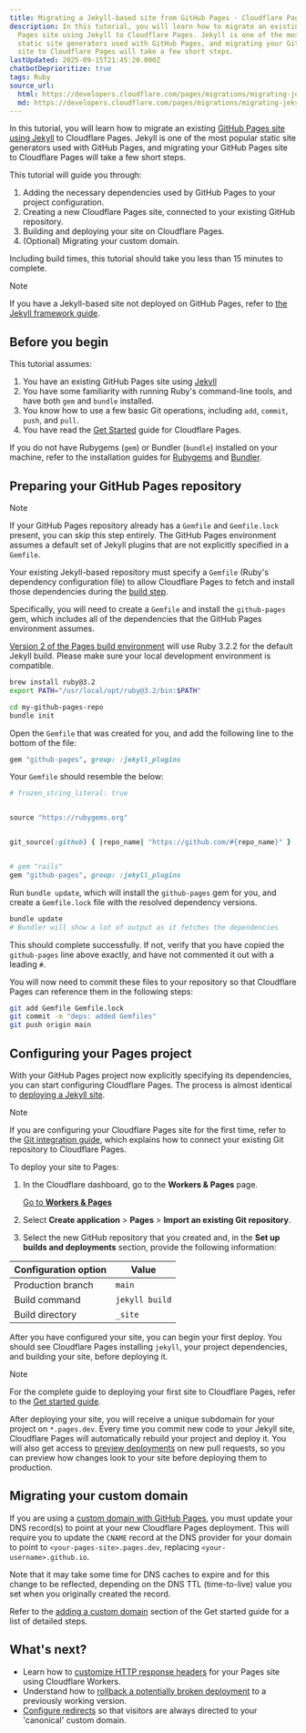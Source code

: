 ```yaml
---
title: Migrating a Jekyll-based site from GitHub Pages · Cloudflare Pages docs
description: In this tutorial, you will learn how to migrate an existing GitHub
  Pages site using Jekyll to Cloudflare Pages. Jekyll is one of the most popular
  static site generators used with GitHub Pages, and migrating your GitHub Pages
  site to Cloudflare Pages will take a few short steps.
lastUpdated: 2025-09-15T21:45:20.000Z
chatbotDeprioritize: true
tags: Ruby
source_url:
  html: https://developers.cloudflare.com/pages/migrations/migrating-jekyll-from-github-pages/
  md: https://developers.cloudflare.com/pages/migrations/migrating-jekyll-from-github-pages/index.md
---
```


In this tutorial, you will learn how to migrate an existing [GitHub Pages site using Jekyll](https://docs.github.com/en/pages/setting-up-a-github-pages-site-with-jekyll/about-github-pages-and-jekyll) to Cloudflare Pages. Jekyll is one of the most popular static site generators used with GitHub Pages, and migrating your GitHub Pages site to Cloudflare Pages will take a few short steps.

This tutorial will guide you through:

1. Adding the necessary dependencies used by GitHub Pages to your project configuration.
2. Creating a new Cloudflare Pages site, connected to your existing GitHub repository.
3. Building and deploying your site on Cloudflare Pages.
4. (Optional) Migrating your custom domain.

Including build times, this tutorial should take you less than 15 minutes to complete.

Note

If you have a Jekyll-based site not deployed on GitHub Pages, refer to [the Jekyll framework guide](https://developers.cloudflare.com/pages/framework-guides/deploy-a-jekyll-site/).

## Before you begin

This tutorial assumes:

1. You have an existing GitHub Pages site using [Jekyll](https://jekyllrb.com/)
2. You have some familiarity with running Ruby's command-line tools, and have both `gem` and `bundle` installed.
3. You know how to use a few basic Git operations, including `add`, `commit`, `push`, and `pull`.
4. You have read the [Get Started](https://developers.cloudflare.com/pages/get-started/) guide for Cloudflare Pages.

If you do not have Rubygems (`gem`) or Bundler (`bundle`) installed on your machine, refer to the installation guides for [Rubygems](https://rubygems.org/pages/download) and [Bundler](https://bundler.io/).

## Preparing your GitHub Pages repository

Note

If your GitHub Pages repository already has a `Gemfile` and `Gemfile.lock` present, you can skip this step entirely. The GitHub Pages environment assumes a default set of Jekyll plugins that are not explicitly specified in a `Gemfile`.

Your existing Jekyll-based repository must specify a `Gemfile` (Ruby's dependency configuration file) to allow Cloudflare Pages to fetch and install those dependencies during the [build step](https://developers.cloudflare.com/pages/configuration/build-configuration/).

Specifically, you will need to create a `Gemfile` and install the `github-pages` gem, which includes all of the dependencies that the GitHub Pages environment assumes.

[Version 2 of the Pages build environment](https://developers.cloudflare.com/pages/configuration/build-image/#languages-and-runtime) will use Ruby 3.2.2 for the default Jekyll build. Please make sure your local development environment is compatible.

```sh
brew install ruby@3.2
export PATH="/usr/local/opt/ruby@3.2/bin:$PATH"
```

```sh
cd my-github-pages-repo
bundle init
```

Open the `Gemfile` that was created for you, and add the following line to the bottom of the file:

```ruby
gem "github-pages", group: :jekyll_plugins
```

Your `Gemfile` should resemble the below:

```ruby
# frozen_string_literal: true


source "https://rubygems.org"


git_source(:github) { |repo_name| "https://github.com/#{repo_name}" }


# gem "rails"
gem "github-pages", group: :jekyll_plugins
```

Run `bundle update`, which will install the `github-pages` gem for you, and create a `Gemfile.lock` file with the resolved dependency versions.

```sh
bundle update
# Bundler will show a lot of output as it fetches the dependencies
```

This should complete successfully. If not, verify that you have copied the `github-pages` line above exactly, and have not commented it out with a leading `#`.

You will now need to commit these files to your repository so that Cloudflare Pages can reference them in the following steps:

```sh
git add Gemfile Gemfile.lock
git commit -m "deps: added Gemfiles"
git push origin main
```

## Configuring your Pages project

With your GitHub Pages project now explicitly specifying its dependencies, you can start configuring Cloudflare Pages. The process is almost identical to [deploying a Jekyll site](https://developers.cloudflare.com/pages/framework-guides/deploy-a-jekyll-site/).

Note

If you are configuring your Cloudflare Pages site for the first time, refer to the [Git integration guide](https://developers.cloudflare.com/pages/get-started/git-integration/), which explains how to connect your existing Git repository to Cloudflare Pages.

To deploy your site to Pages:

1. In the Cloudflare dashboard, go to the **Workers & Pages** page.

   [Go to **Workers & Pages**](https://dash.cloudflare.com/?to=/:account/workers-and-pages)

2. Select **Create application** > **Pages** > **Import an existing Git repository**.

3. Select the new GitHub repository that you created and, in the **Set up builds and deployments** section, provide the following information:

| Configuration option | Value |
| - | - |
| Production branch | `main` |
| Build command | `jekyll build` |
| Build directory | `_site` |

After you have configured your site, you can begin your first deploy. You should see Cloudflare Pages installing `jekyll`, your project dependencies, and building your site, before deploying it.

Note

For the complete guide to deploying your first site to Cloudflare Pages, refer to the [Get started guide](https://developers.cloudflare.com/pages/get-started/).

After deploying your site, you will receive a unique subdomain for your project on `*.pages.dev`. Every time you commit new code to your Jekyll site, Cloudflare Pages will automatically rebuild your project and deploy it. You will also get access to [preview deployments](https://developers.cloudflare.com/pages/configuration/preview-deployments/) on new pull requests, so you can preview how changes look to your site before deploying them to production.

## Migrating your custom domain

If you are using a [custom domain with GitHub Pages](https://docs.github.com/en/pages/configuring-a-custom-domain-for-your-github-pages-site), you must update your DNS record(s) to point at your new Cloudflare Pages deployment. This will require you to update the `CNAME` record at the DNS provider for your domain to point to `<your-pages-site>.pages.dev`, replacing `<your-username>.github.io`.

Note that it may take some time for DNS caches to expire and for this change to be reflected, depending on the DNS TTL (time-to-live) value you set when you originally created the record.

Refer to the [adding a custom domain](https://developers.cloudflare.com/pages/configuration/custom-domains/#add-a-custom-domain) section of the Get started guide for a list of detailed steps.

## What's next?

* Learn how to [customize HTTP response headers](https://developers.cloudflare.com/pages/how-to/add-custom-http-headers/) for your Pages site using Cloudflare Workers.
* Understand how to [rollback a potentially broken deployment](https://developers.cloudflare.com/pages/configuration/rollbacks/) to a previously working version.
* [Configure redirects](https://developers.cloudflare.com/pages/configuration/redirects/) so that visitors are always directed to your 'canonical' custom domain.
